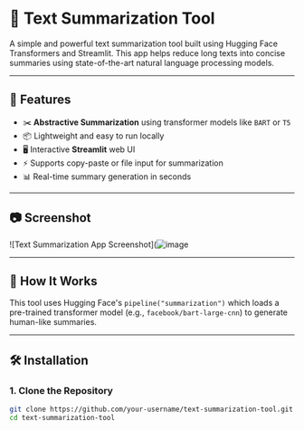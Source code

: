 # 📝 Text Summarization Tool

A simple and powerful text summarization tool built using Hugging Face Transformers and Streamlit. This app helps reduce long texts into concise summaries using state-of-the-art natural language processing models.

---

## 🚀 Features

- ✂️ **Abstractive Summarization** using transformer models like `BART` or `T5`
- 📦 Lightweight and easy to run locally
- 🖥️ Interactive **Streamlit** web UI
- ⚡ Supports copy-paste or file input for summarization
- 📊 Real-time summary generation in seconds

---

## 📷 Screenshot

![Text Summarization App Screenshot](![image](https://github.com/user-attachments/assets/4787c01d-7264-4d34-981f-fdfcfce28fbb) <!-- Add your screenshot URL here -->

---

## 🧠 How It Works

This tool uses Hugging Face's `pipeline("summarization")` which loads a pre-trained transformer model (e.g., `facebook/bart-large-cnn`) to generate human-like summaries.

---

## 🛠️ Installation

### 1. Clone the Repository

```bash
git clone https://github.com/your-username/text-summarization-tool.git
cd text-summarization-tool
